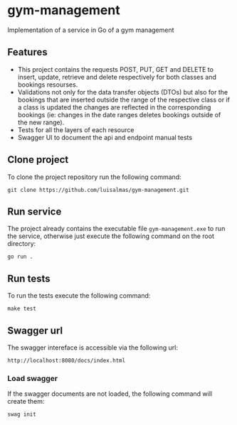 # gym-management

Implementation of a service in Go of a gym management

## Features

- This project contains the requests POST, PUT, GET and DELETE to insert, update, retrieve and delete respectively for both classes and bookings resourses.
- Validations not only for the data transfer objects (DTOs) but also for the bookings that are inserted outside the range of the respective class or if a class is updated the changes are reflected in the corresponding bookings (ie: changes in the date ranges deletes bookings outside of the new range).
- Tests for all the layers of each resource
- Swagger UI to document the api and endpoint manual tests

## Clone project

To clone the project repository run the following command:

    git clone https://github.com/luisalmas/gym-management.git

## Run service

The project already contains the executable file `gym-management.exe` to run the service, otherwise just execute the following command on the root directory:

    go run .

## Run tests

To run the tests execute the following command:

    make test

## Swagger url

The swagger intereface is accessible via the following url:

    http://localhost:8080/docs/index.html

### Load swagger

If the swagger documents are not loaded, the following command will create them:

    swag init
